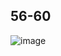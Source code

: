## 56-60
![image](https://user-images.githubusercontent.com/80054116/191388080-458e4e05-6b97-4d97-abec-13b5b9aed0c6.png)

